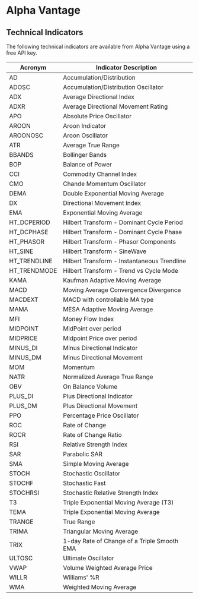 # Alpha Vantage
## Technical Indicators

The following technical indicators are available from Alpha Vantage
using a free API key.

| Acronym   | Indicator Description                                    |
|-----------|----------------------------------------------------------|
| AD        | Accumulation/Distribution                               |
| ADOSC     | Accumulation/Distribution Oscillator                    |
| ADX       | Average Directional Index                               |
| ADXR      | Average Directional Movement Rating                     |
| APO       | Absolute Price Oscillator                              |
| AROON     | Aroon Indicator                                        |
| AROONOSC  | Aroon Oscillator                                       |
| ATR       | Average True Range                                     |
| BBANDS    | Bollinger Bands                                        |
| BOP       | Balance of Power                                       |
| CCI       | Commodity Channel Index                                |
| CMO       | Chande Momentum Oscillator                             |
| DEMA      | Double Exponential Moving Average                      |
| DX        | Directional Movement Index                             |
| EMA       | Exponential Moving Average                             |
| HT_DCPERIOD | Hilbert Transform - Dominant Cycle Period             |
| HT_DCPHASE | Hilbert Transform - Dominant Cycle Phase              |
| HT_PHASOR  | Hilbert Transform - Phasor Components                  |
| HT_SINE    | Hilbert Transform - SineWave                           |
| HT_TRENDLINE | Hilbert Transform - Instantaneous Trendline           |
| HT_TRENDMODE | Hilbert Transform - Trend vs Cycle Mode               |
| KAMA       | Kaufman Adaptive Moving Average                        |
| MACD       | Moving Average Convergence Divergence                  |
| MACDEXT    | MACD with controllable MA type                         |
| MAMA       | MESA Adaptive Moving Average                           |
| MFI        | Money Flow Index                                      |
| MIDPOINT   | MidPoint over period                                   |
| MIDPRICE   | Midpoint Price over period                             |
| MINUS_DI   | Minus Directional Indicator                            |
| MINUS_DM   | Minus Directional Movement                             |
| MOM        | Momentum                                              |
| NATR       | Normalized Average True Range                          |
| OBV        | On Balance Volume                                     |
| PLUS_DI    | Plus Directional Indicator                             |
| PLUS_DM    | Plus Directional Movement                              |
| PPO        | Percentage Price Oscillator                            |
| ROC        | Rate of Change                                        |
| ROCR       | Rate of Change Ratio                                  |
| RSI        | Relative Strength Index                               |
| SAR        | Parabolic SAR                                         |
| SMA        | Simple Moving Average                                  |
| STOCH      | Stochastic Oscillator                                 |
| STOCHF     | Stochastic Fast                                       |
| STOCHRSI   | Stochastic Relative Strength Index                     |
| T3         | Triple Exponential Moving Average (T3)                |
| TEMA       | Triple Exponential Moving Average                      |
| TRANGE     | True Range                                            |
| TRIMA      | Triangular Moving Average                              |
| TRIX       | 1-day Rate of Change of a Triple Smooth EMA            |
| ULTOSC     | Ultimate Oscillator                                   |
| VWAP       | Volume Weighted Average Price                          |
| WILLR      | Williams' %R                                          |
| WMA        | Weighted Moving Average                                |

